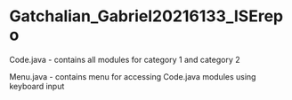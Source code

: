 # Gatchalian_Gabriel20216133_ISErepo

Code.java - contains all modules for category 1 and category 2

Menu.java - contains menu for accessing Code.java modules using keyboard input
